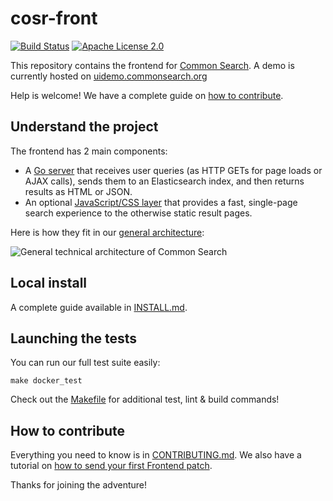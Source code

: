 # cosr-front

[![Build Status](https://travis-ci.org/commonsearch/cosr-front.svg?branch=master)](https://travis-ci.org/commonsearch/cosr-front) [![Apache License 2.0](https://img.shields.io/github/license/commonsearch/cosr-front.svg)](LICENSE)

This repository contains the frontend for [Common Search](https://about.commonsearch.org/). A demo is currently hosted on [uidemo.commonsearch.org](https://uidemo.commonsearch.org/)

Help is welcome! We have a complete guide on [how to contribute](CONTRIBUTING.md).



## Understand the project

The frontend has 2 main components:

 - A [Go server](https://github.com/commonsearch/cosr-front/tree/master/server) that receives user queries (as HTTP GETs for page loads or AJAX calls), sends them to an Elasticsearch index, and then returns results as HTML or JSON.
 - An optional [JavaScript/CSS layer](https://github.com/commonsearch/cosr-front/tree/master/static) that provides a fast, single-page search experience to the otherwise static result pages.

Here is how they fit in our [general architecture](https://about.commonsearch.org/developer/architecture):

![General technical architecture of Common Search](https://about.commonsearch.org/images/developer/architecture-2016-02.svg)



## Local install

A complete guide available in [INSTALL.md](INSTALL.md).



## Launching the tests

You can run our full test suite easily:

```
make docker_test
```

Check out the [Makefile](https://github.com/commonsearch/cosr-front/blob/master/Makefile) for additional test, lint & build commands!



## How to contribute

Everything you need to know is in [CONTRIBUTING.md](CONTRIBUTING.md). We also have a tutorial on [how to send your first Frontend patch](https://about.commonsearch.org/developer/tutorials/first-frontend-patch).

Thanks for joining the adventure!
